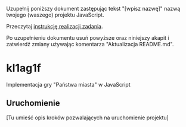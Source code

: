 ﻿Uzupełnij poniższy dokument zastępując tekst "[wpisz nazwę]" nazwą
twojego (waszego) projektu JavaScript.
 
Przeczytaj [instrukcję realizacji zadania](doc/zadanie.md).

Po uzupełnieniu dokumentu usuń powyższe oraz niniejszy akapit
i zatwierdź zmiany używając komentarza "Aktualizacja README.md".

# kl1ag1f
Implementacja gry "Państwa miasta" w JavaScript

## Uruchomienie
[Tu umieść opis kroków pozwalających na uruchomienie projektu]
